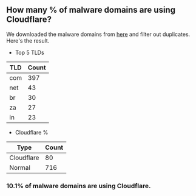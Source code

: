 ## How many % of malware domains are using Cloudflare?


We downloaded the malware domains from [here](https://urlhaus.abuse.ch) and filter out duplicates.
Here's the result.


[//]: # (start replacement)


- Top 5 TLDs

| TLD | Count |
| --- | --- |
| com | 397 |
| net | 43 |
| br | 30 |
| za | 27 |
| in | 23 |


- Cloudflare %

| Type | Count |
| --- | --- |
| Cloudflare | 80 |
| Normal | 716 |


### 10.1% of malware domains are using Cloudflare.